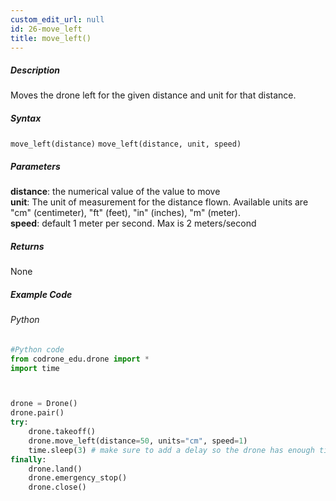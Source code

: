 ```yaml
---
custom_edit_url: null
id: 26-move_left
title: move_left()
---
```


##### Description

Moves the drone left for the given distance and unit for that distance.

##### Syntax
```move_left(distance)```
```move_left(distance, unit, speed)```

##### Parameters

**distance**: the numerical value of the value to move <br /> 
**unit**: The unit of measurement for the distance flown. Available units are "cm" (centimeter), "ft" (feet), "in" (inches), "m" (meter). <br /> 
**speed**: default 1 meter per second. Max is 2 meters/second <br /> 

##### Returns

None

##### Example Code
###### Python
```python
#Python code
from codrone_edu.drone import *
import time



drone = Drone()
drone.pair()
try:
    drone.takeoff()
    drone.move_left(distance=50, units="cm", speed=1)
    time.sleep(3) # make sure to add a delay so the drone has enough time to fly
finally:
    drone.land()
    drone.emergency_stop()
    drone.close()
```